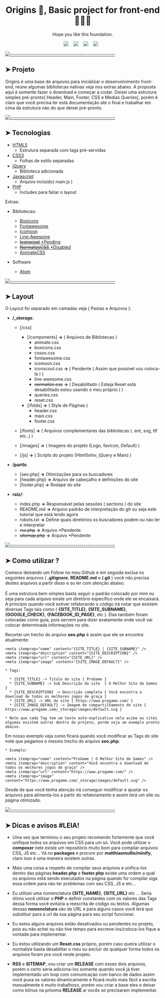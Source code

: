 <h1 align='center'> Origins 👋, Basic project for front-end  🧑🏻‍💻 </h1>

<p align='center'>
  Hope you like this foundation.
</p>

<p align='center'>
  <a title="Darlis A. Amorim_ | DevTo" target="_blank" href="https://dev.to/darlisamorim"><img src="https://img.shields.io/badge/DEV.TO-%230A0A0A.svg?&style=for-the-badge&logo=dev-dot-to&logoColor=white" /></a>&nbsp;&nbsp;&nbsp;
  <a title="Darlis A. Amorim_ | Medium" href="https://medium.com/@darlisamorim"><img src="https://img.shields.io/badge/medium-%2312100E.svg?&style=for-the-badge&logo=medium&logoColor=white" /></a>&nbsp;&nbsp;&nbsp;
  <a title="Darlis A. Amorim_ | CodePen" href="https://codepen.io/darlisamorim"><img src="https://img.shields.io/badge/CodePen-white?style=for-the-badge&logo=codepen&logoColor=black" /></a>&nbsp;&nbsp;&nbsp;
  <a title="Darlis A. Amorim_ | Website" href="https://www.darlisalvesamorim.com"><img src="https://img.shields.io/badge/-My%20Blog-17bf63?&style=for-the-badge&logo=blog&logoColor=black" /></a>&nbsp;&nbsp;&nbsp;
</p>


[![-----------------------------------------------------](https://raw.githubusercontent.com/andreasbm/readme/master/assets/lines/rainbow.png)](#projeto)

## ➤ Projeto

Origins é uma base de arquivos para inicializar o desenvolvimento front-end, reúne algumas bibliotecas nativas veja nos extras abaixo. A proposta aqui é somente fazer o download e começar a codar. Deixei uma estrutura simples pré-pronto( Header, Main, Footer, CSS e Medias Queries), porém é claro que você precisa ler está documentação até o final e trabalhar em cima da estrutura não do que deixei pré-pronto.



[![-----------------------------------------------------](https://raw.githubusercontent.com/andreasbm/readme/master/assets/lines/rainbow.png)](#tecnologias)

## ➤ Tecnologias

- [HTML5](https://html5.org/)
  - Estrutura separada com tags pré-servidas
- [CSS3](https://www.w3.org/Style/CSS/Overview.en.html)
  - Folhas de estilo separadas
- [jQuery](https://jquery.com/)
  - Biblioteca adicionada
- [Javascript](https://javascript.info/)
  - Arquivo incluido( main.js )
- [PHP](https://www.php.net/)
  - Includes para fatiar o layout


Extras:
  * Bibliotecas:
    * [Boxicons](https://boxicons.com/)
    * [Fontawesome](https://fontawesome.com/)
    * [Icomoon](https://icomoon.io/)
    * [Line-Awesome](https://icons8.com/line-awesome)
    * [~~Iconscout~~ *Pending](https://icons8.com/line-awesome)
    * [~~NormalizeCSS~~ *Disabled](https://necolas.github.io/normalize.css/)
    * [AnimateCSS](https://animate.style)


  * Software
    * [Atom](https://atom.io/)




[![-----------------------------------------------------](https://raw.githubusercontent.com/andreasbm/readme/master/assets/lines/rainbow.png)](#layout)

## ➤ Layout

O Layout foi separado em camadas veja ( Pastas e Arquivos ):

  * **/_storage**:
    * [/css]
      * [/components] **->** ( Arquivos de Bibliotecas )
        * animate.css
        * boxicons.css
        * cssoo.css
        * fontawesome.css
        * icomoon.css
        * iconscout.css **->** ( Pendente ( Assim que possível vou coloca-la ) )
        * line-awesome.css
        * ~~normalize.css~~ **->** ( Desabilitado ( Esteja Reset está desabilitado estou usando o meu próprio ) )
        * queries.css
        * reset.css
      * [/folds] **->** ( Style de Páginas )
        * header.css
        * main.css
        * footer.css

    * [/fonts] **->** ( Arquivos complementares das bibliotecas ( .eot, svg, ttf etc..) )
    * [/images] **->** ( Imagens do projeto (Logo, favicon, Default) )
    * [/js] **->** ( Scripts do projeto (Html5shiv, jQuery e Main) )

  * **/partls**:
    * [seo.php] **->** Otimizações para os buscadores
    * [header.php] **->** Arquivo de cabeçalho e definições do site
    * [footer.php] **->** Rodapé do site

  * **raiz/**:
    * index.php **->** Responsável pelas sessões ( sections ) do site
    * README.md **->** Arquivo padrão de interpretação do git ou seja este tutorial que está lendo agora
    * robots.txt **->** Define quais diretórios os buscadores podem ou não ler e interpretar
    * ~~rss.php~~  **->** Arquivo *Pendente
    * ~~sitemap.php~~ **->** Arquivo *Pendente


[![-----------------------------------------------------](https://raw.githubusercontent.com/andreasbm/readme/master/assets/lines/rainbow.png)](#file-insomnia)

## ➤ Como utilizar ?

Comece deixando um Follow no meu Github e em seguida exclua os seguintes arquivos ( **.gitignore**, **README.md** e **/.git** ) você não precisa destes arquivos a partir disso e so ler com atenção abaixo. </br></br>
É uma estrutura bem simples basta seguir o padrão colocado por mim ou seja para cada arquivo existe um diretório específico onde ele se encaixará. A princípio quando você estiver refatorando o código irá notar que existem diversas Tags tais como ( **{SITE_TITLE}**, **{SITE_SUBNAME}**, **{GOOGLE_CHECK}**, **{FACEBOOK_ID_PAGE}**, etc ). Elas também foram colocadas como guia, pois servem para dizer exatamente onde você vai colocar determinada informações no site.

Recortei um trecho do arquivo **seo.php** é assim que ele se encontra atualmente:
```
<meta itemprop="name" content="{SITE_TITLE} | {SITE_SUBNAME}" />
<meta itemprop="description" content="{SITE_DESCRIPTION}" />
<meta itemprop="url" content="{SITE_URL}" />
<meta itemprop="image" content="{SITE_IMAGE_DEFAULT}" />

* Tags:

  * {SITE_TITLE} -> Titulo do site { ProGame }
  * {SITE_SUBNAME} -> Sub Descrição do site  { O Melhor Site de Games }
  * {SITE_DESCRIPTION} -> Descrição completa { Você encontra o download de todos os melhores jogos de graça }
  * {SITE_URL} -> URL do site { https://www.progame.com/ }
  * {SITE_IMAGE_DEFAULT} -> Imagem de compartilhamento do site { https://www.progame.com/_storage/images/default.svg }

* Note que cada Tag tem um texto auto-explicativo nela acima eu citei algumas existem outras dentro do projeto, porém veja um exemplo pronto abaixo.
```

Em nosso exemplo veja como ficará quando você modificar as Tags do site note que pegamos o mesmo trecho do arquivo **seo.php**:
```
* Exemplo:

<meta itemprop="name" content="ProGame | O Melhor Site de Games" />
<meta itemprop="description" content="Você encontra o download de todos os melhores jogos de graça" />
<meta itemprop="url" content="https://www.progame.com/" />
<meta itemprop="image" content="https://www.progame.com/_storage/images/default.svg" />
```
Desde de que você tenha atenção irá conseguir modificar e ajustar os arquivos para alimenta-los a partir do refatoramento e assim terá um site ou página otimizado.

[![-----------------------------------------------------](https://raw.githubusercontent.com/andreasbm/readme/master/assets/lines/rainbow.png)](#file-insomnia)

## ➤ Dicas e avisos #LEIA!

* Uma vez que terminou o seu projeto recomendo fortemente que você unifique todos os arquivos em CSS para um só. Você pode utilizar o **composer** nele existe um repositório muito bom para compilar arquivos CSS, JS etc... Vá no **packages** e procure por **matthiasmullie/minify**, claro isso é uma maneira existem outras.

* Mais uma coisa a respeito de compilar seus arquivos e unifica-los dentro das páginas **header.php** e **footer.php** existe uma ordem a qual os arquivos está sendo executados na página quando for compilar siga essa ordem para não ter problemas com seu CSS, JS e etc...

* Eu utilizei uma nomenclatura **{SITE_NAME}**, **{SITE_URL}** etc ... Seria ótimo você utilizar o **PHP** e definir constantes com os valores das Tags dessa forma você evitaria a reescrita de código ou textos. Algumas dessas **nomenclatura** são de URL e para alguns casos você terá que substituir para a url da sua página para seu script funcionar. 

* Eu estou alguns arquivos estão desativados ou pendentes no projeto, pois eu não achei ou não tive tempo para escreve-los/coloca-los fique a vontade para implementar.

* Eu estou utilizando um **Reset.css** próprio, porém caso queira utilizar o normalize basta desabilitar o meu ou excluir de qualquer forma todos os arquivos foram pra você neste projeto.

* **RSS** e **SITEMAP**, vou criar um **RELEASE** com esses dois arquivos, porém o certo seria adiciona-los somente quando você já tiver implementado um loop com comunicação com banco de dados assim você puxa os valores dinamicamente e ficará muito mais fácil a escrita manualmente é muito trabalhoso, porém vou criar a base eles e deixar como bônus na próxima **RELEASE** ai vocês só precisaram implementar.
